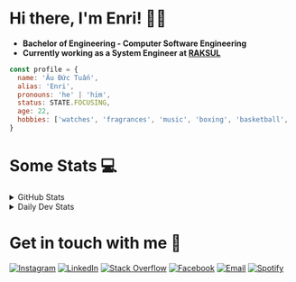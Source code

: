 # Hi there, I'm Enri! 👋🏻

- <strong>Bachelor of Engineering - Computer Software Engineering</strong> 
- <strong>Currently working as a System Engineer at <a href="https://recruit.raksul.com/" target="_blank">RAKSUL</a></strong>

```javascript
const profile = {
  name: 'Âu Đức Tuấn',
  alias: 'Enri',
  pronouns: 'he' | 'him',
  status: STATE.FOCUSING,
  age: 22,
  hobbies: ['watches', 'fragrances', 'music', 'boxing', 'basketball', 'instruments']
}
```

# Some Stats 💻

<details>
  <summary>GitHub Stats</summary>
  <img alt="Enri's Github Stats" src="https://github-readme-stats.vercel.app/api?username=anaverage-enri&show_icons=true&theme=radical&count_private=true&include_all_commits=true&hide_border=true" width="400" />
  <img alt="Enri's GitHub Streak" src="https://github-readme-streak-stats.herokuapp.com/?user=anaverage-enri&&theme=radical&hide_border=true" width="400" />
  <br/>
  <i>
    Note: I'm noticing those stats above are not reflecting true numbers at all 🥺 <br/> 
    Third-party problems but yea they can stay here until I decide to make my own cool ass plugins like this
  </i>

</details>
<details>
  <summary>Daily Dev Stats</summary>

  <a href="https://app.daily.dev/anaverage_enri">
    <img src="https://api.daily.dev/devcards/d55378a0614543438ea4016d6126fd54.png?r=az3" width="200" alt="Enri's Dev Card"/>
  </a>
</details>

# Get in touch with me 🔎

[![Instagram](https://img.shields.io/badge/-Instagram-222222?style=flat-square&logo=instagram&logoColor=white)](https://www.instagram.com/anaverage.enri/)
[![LinkedIn](https://img.shields.io/badge/-LinkedIn-222222?style=flat-square&logo=Linkedin&logoColor=white)](https://www.linkedin.com/in/anaverageenri/)
[![Stack Overflow](https://img.shields.io/badge/-Stack%20Overflow-222222?style=flat-square&logo=stack-overflow&logoColor=white)](https://stackoverflow.com/users/10887502/enri?tab=profile)
[![Facebook](https://img.shields.io/badge/-Facebook-222222?style=flat-square&logo=facebook&logoColor=white)](https://www.facebook.com/anaverage.enri/)
[![Email](https://img.shields.io/badge/-Gmail-222222?style=flat-square&logo=gmail&logoColor=white)](mailto:ibenrique2510@gmail.com)
[![Spotify](https://img.shields.io/badge/-Spotify-222222?style=flat-square&logo=spotify&logoColor=white)](https://open.spotify.com/user/215hy342ibh6oymh5zui6yu2i?si=0aa8291614b54131)

<!-- <a href="https://github.com/iCharlesZ">
  <img src="https://img.shields.io/github/followers/anaverage-enri">
</a>
<a href="https://github.com/iCharlesZ">
   <img src="https://komarev.com/ghpvc/?username=anaverage-enri">
</a>  -->
